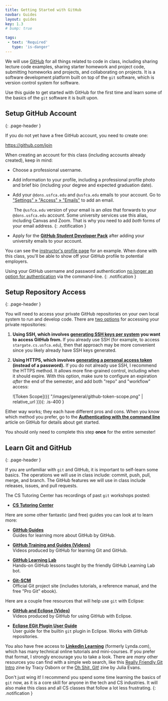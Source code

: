 ```yaml
---
title: Getting Started with GitHub
navbar: Guides
layout: guides
key: 1.3
# bump: true

tags:
 - text: 'Required'
   type: 'is-danger'
---
```


We will use [GitHub](https://github.com/features) for all things related to code in class, including sharing lecture code examples, sharing starter homework and project code, submitting homeworks and projects, and collaborating on projects. It is a software development platform built on top of the `git` software, which is version control system for software.

Use this guide to get started with GitHub for the first time and learn some of the basics of the `git` software it is built upon.

## Setup GitHub Account
{: .page-header }

If you do not yet have a free GitHub account, you need to create one:

<https://github.com/join>

When creating an account for this class (including accounts already created), keep in mind:

  - Choose a professional username.

  - Add information to your profile, including a professional profile photo and brief bio (including your degree and expected graduation date).

  - Add your `@dons.usfca.edu` and `@usfca.edu` emails to your account. Go to ["Settings" » "Access" » "Emails"](https://github.com/settings/emails) to add an email.

      <i class="fas fa-info-circle"></i>&nbsp;The `@usfca.edu` version of your email is an *alias* that forwards to your `@dons.usfca.edu` account. Some university services use this alias, including Canvas and Zoom. That is why you need to add *both* forms of your email address.
      {: .notification }

  - Apply for the [**GitHub Student Developer Pack**](https://education.github.com/pack) after adding your university emails to your account.

You can see the [instructor's profile page](https://github.com/sjengle) for an example. When done with this class, you'll be able to show off your GitHub profile to potential employers.

<i class="fas fa-info-circle"></i>
Using your GitHub username and password authentication [no longer an option for authentication](https://github.blog/2020-12-15-token-authentication-requirements-for-git-operations/) via the command-line.
{: .notification }

## Setup Repository Access
{: .page-header }

You will need to access your private GitHub repositories on your own local system to run and develop code. There are [two options](https://docs.github.com/en/authentication/keeping-your-account-and-data-secure/about-authentication-to-github#authenticating-with-the-command-line) for accessing your private repositories:

  1. **Using SSH, which involves [generating SSH keys per system](https://docs.github.com/en/authentication/connecting-to-github-with-ssh) you want to access GitHub from.** If you already use SSH (for example, to access `stargate.cs.usfca.edu`), then that approach may be more convenient since you likely already have SSH keys generated.

  1. **Using HTTPS, which involves [generating a personal access token](https://docs.github.com/en/authentication/keeping-your-account-and-data-secure/creating-a-personal-access-token) (instead of a password).** If you do not already use SSH, I recommend the HTTPS method. It allows more fine-grained control, including when it should expire. With this option, make sure to configure an expiration *after* the end of the semester, and add both "repo" and "workflow" access:

      ![Token Scope]({{ "/images/general/github-token-scope.png" | relative_url }}){: .is-400 }

Either way works; they each have different pros and cons. When you know which method you prefer, go to the [**Authenticating with the command line**](https://docs.github.com/en/authentication/keeping-your-account-and-data-secure/about-authentication-to-github#authenticating-with-the-command-line) article on GitHub for details about get started.

You should only need to complete this step **once** for the entire semester!

## Learn Git and GitHub
{: .page-header }

If you are unfamiliar with `git` and GitHub, it is important to self-learn some basics. The operations we will use in class include: commit, push, pull, merge, and branch. The GitHub features we will use in class include releases, issues, and pull requests.

The CS Tutoring Center has recordings of past `git` workshops posted:

  - [**CS Tutoring Center**](https://tutoringcenter.cs.usfca.edu/)

Here are some other fantastic (and free) guides you can look at to learn more:

  - [**GitHub Guides**](https://guides.github.com/)  
    Guides for learning more about GitHub by GitHub.

  - [**GitHub Training and Guides (Videos)**](https://www.youtube.com/githubguides)  
    Videos produced by GitHub for learning Git and GitHub.

  - [**GitHub Learning Lab**](https://lab.github.com/)  
    Hands-on GitHub lessons taught by the friendly GitHub Learning Lab bot.

  - [**Git-SCM**](https://git-scm.com/)  
    Official Git project site (includes tutorials, a reference manual, and the free "Pro Git" ebook).

Here are a couple free resources that will help use `git` with Eclipse:

  - [**GitHub and Eclipse (Video)**](https://www.youtube.com/watch?v=XuuzSaelUzo)  
    Videos produced by GitHub for using GitHub with Eclipse.

  - [**Eclipse EGit Plugin User Guide**](http://wiki.eclipse.org/EGit/User_Guide)  
    User guide for the builtin `git` plugin in Eclipse. Works with GitHub repositories.

You also have free access to [**Linkedin Learning**](https://myusf.usfca.edu/ets/educational-technologies/linkedin) (formerly Lynda.com), which has many technical online tutorials and mini-courses. If you prefer that format, I strongly encourage you to take a look. There are *many* other resources you can find with a simple web search, like this [Really Friendly Git Intro](https://hellowebbooks.com/learn-git/) zine by Tracy Osborn or the [Oh Shit, Git!](https://wizardzines.com/zines/oh-shit-git/) zine by Julia Evans.

<i class="fas fa-code-branch"></i>
Don't just wing it! I recommend you spend some time learning the basics of `git` now, as it is a core skill for anyone in the tech and CS industries. It will also make this class and all CS classes that follow a lot less frustrating.
{: .notification }
